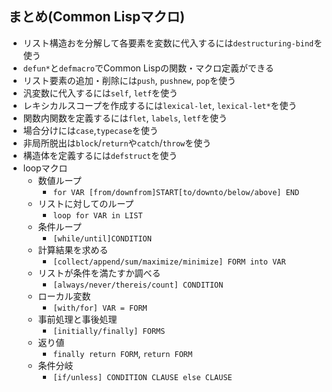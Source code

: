 ## まとめ(Common Lispマクロ)
- リスト構造おを分解して各要素を変数に代入するには`destructuring-bind`を使う
- `defun*`と`defmacro`でCommon Lispの関数・マクロ定義ができる
- リスト要素の追加・削除には`push`, `pushnew`, `pop`を使う
- 汎変数に代入するには`self`, `letf`を使う
- レキシカルスコープを作成するには`lexical-let`, `lexical-let*`を使う
- 関数内関数を定義するには`flet`, `labels`, `letf`を使う
- 場合分けには`case`,`typecase`を使う
- 非局所脱出は`block`/`return`や`catch`/`throw`を使う
- 構造体を定義するには`defstruct`を使う
- loopマクロ
  - 数値ループ
    - `for VAR [from/downfrom]START[to/downto/below/above] END`
  - リストに対してのループ
    - `loop for VAR in LIST`
  - 条件ループ
    - `[while/until]CONDITION`
  - 計算結果を求める
    - `[collect/append/sum/maximize/minimize] FORM into VAR`
  - リストが条件を満たすか調べる
    - `[always/never/thereis/count] CONDITION`
  - ローカル変数
    - `[with/for] VAR = FORM`
  - 事前処理と事後処理
    - `[initially/finally] FORMS`
  - 返り値
    - `finally return FORM`, `return FORM`
  - 条件分岐
    - `[if/unless] CONDITION CLAUSE else CLAUSE`
